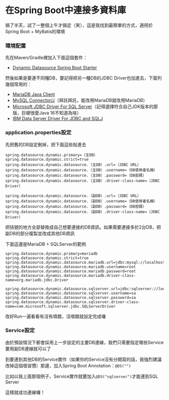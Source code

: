 # 在Spring Boot中連接多資料庫

搞了半天，試了一整個上午才搞定（笑），這是我找到最簡單的方式，適用於Spring Boot + MyBatis的環境

### 環境配置
先在Maven/Gradle裡加入下面這個套件：

- [Dynamic Datasource Spring Boot Starter](https://mvnrepository.com/artifact/com.baomidou/dynamic-datasource-spring-boot-starter)

然後如果是要連不同種DB，要記得把另一種DB的JDBC Driver也加進去，下面列幾個常用的：

- [MariaDB Java Client](https://mvnrepository.com/artifact/org.mariadb.jdbc/mariadb-java-client)
- [MySQL Connector/J](https://mvnrepository.com/artifact/mysql/mysql-connector-java)（拜託拜託，能改用MariaDB就改用MariaDB）
- [Microsoft JDBC Driver For SQL Server](https://mvnrepository.com/artifact/com.microsoft.sqlserver/mssql-jdbc)（記得選擇符合自己JDK版本的那版，巨硬很愛Java 16不知道為啥）
- [IBM Data Server Driver For JDBC and SQLJ](https://mvnrepository.com/artifact/com.ibm.db2/jcc)

### application.properties設定
先把舊的DB設定刪掉，把下面這些貼進去
```
spring.datasource.dynamic.primary=（主DB）
spring.datasource.dynamic.strict=true
spring.datasource.dynamic.datasource.（主DB）.url=（JDBC URL）
spring.datasource.dynamic.datasource.（主DB）.username=（DB使用者名稱）
spring.datasource.dynamic.datasource.（主DB）.password=（DB密碼）
spring.datasource.dynamic.datasource.（主DB）.driver-class-name=（JDBC Driver）

spring.datasource.dynamic.datasource.（副DB）.url=（JDBC URL）
spring.datasource.dynamic.datasource.（副DB）.username=（DB使用者名稱）
spring.datasource.dynamic.datasource.（副DB）.password=（DB密碼）
spring.datasource.dynamic.datasource.（副DB）.driver-class-name=（JDBC Driver）
```
把括號的地方全部替換成自己想要連接的DB資訊。如果需要連接多於2台DB，把副DB的部分複製並改成其他DB資訊

下面這邊是MariaDB + SQLServer的範例
```
spring.datasource.dynamic.primary=mariadb
spring.datasource.dynamic.strict=true
spring.datasource.dynamic.datasource.mariadb.url=jdbc:mysql://localhost:3306/db
spring.datasource.dynamic.datasource.mariadb.username=root
spring.datasource.dynamic.datasource.mariadb.password=root
spring.datasource.dynamic.datasource.mariadb.driver-class-name=org.mariadb.jdbc.Driver

spring.datasource.dynamic.datasource.sqlserver.url=jdbc:sqlserver://localhost:1433;database=db
spring.datasource.dynamic.datasource.sqlserver.username=sa
spring.datasource.dynamic.datasource.sqlserver.password=sa
spring.datasource.dynamic.datasource.sqlserver.driver-class-name=com.microsoft.sqlserver.jdbc.SQLServerDriver
```
改好Run一遍看看有沒有噴錯，沒噴錯就設定完成囉

### Service設定
由於預設情況下都會採用上一步設定的主要DB連線，我們只需要指定哪些Service要用副DB連線就可以了

到要連到其他DB的Service實作（如果你的Service沒有分開寫的話，我強烈建議改掉這個壞習慣）那邊，加入Spring Boot Annotation：`@DS("")`

比如以我上面那個例子，Service實作就要加入`@DS("sqlserver")`才能連到SQL Server

這樣就成功連線囉！
